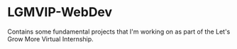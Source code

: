 # LGMVIP-WebDev
Contains some fundamental projects that I'm working on as part of the Let's Grow More Virtual Internship.
